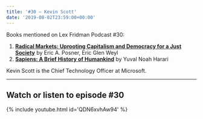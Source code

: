 ```yaml
---
title: '#30 – Kevin Scott'
date: '2019-08-02T23:59:00+00:00'
---
```


Books mentioned on Lex Fridman Podcast #30:

1. <b><a href="https://amzn.to/3EnfGXo" target="_blank" rel="sponsored noopener noreferrer">Radical Markets: Uprooting Capitalism and Democracy for a Just Society</a></b> by Eric A. Posner, Eric Glen Weyl
2. <b><a href="https://amzn.to/3u3bY0t" target="_blank" rel="sponsored noopener noreferrer">Sapiens: A Brief History of Humankind</a></b> by Yuval Noah Harari

<!--more-->

Kevin Scott is the Chief Technology Officer at Microsoft.

- - - - - -

## Watch or listen to episode #30

{% include youtube.html id='QDN6xvhAw94' %}
